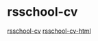 # rsschool-cv
[rsschool-cv](https://anmeshkov.github.io/rsschool-cv/cv)
[rsschool-cv-html](https://anmeshkov.github.io/rsschool-cv/)